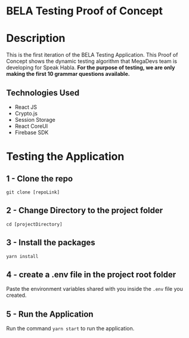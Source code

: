 # BELA Testing Proof of Concept

# Description

This is the first iteration of the BELA Testing Application. This Proof of Concept shows the dynamic testing algorithm that MegaDevs team is developing
for Speak Habla. **For the purpose of testing, we are only making the first 10 grammar questions available.**

## Technologies Used

- React JS
- Crypto.js
- Session Storage
- React CoreUI
- Firebase SDK

# Testing the Application

## 1 - Clone the repo

```
git clone [repoLink]
```

## 2 - Change Directory to the project folder

```
cd [projectDirectory]
```

## 3 - Install the packages

```
yarn install
```

## 4 - create a .env file in the project root folder

Paste the environment variables shared with you inside the `.env` file you created.

## 5 - Run the Application

Run the command `yarn start` to run the application.
